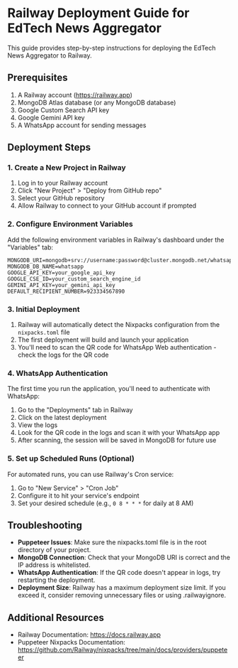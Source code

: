 # Railway Deployment Guide for EdTech News Aggregator

This guide provides step-by-step instructions for deploying the EdTech News Aggregator to Railway.

## Prerequisites

1. A Railway account (https://railway.app)
2. MongoDB Atlas database (or any MongoDB database)
3. Google Custom Search API key
4. Google Gemini API key
5. A WhatsApp account for sending messages

## Deployment Steps

### 1. Create a New Project in Railway

1. Log in to your Railway account
2. Click "New Project" > "Deploy from GitHub repo"
3. Select your GitHub repository
4. Allow Railway to connect to your GitHub account if prompted

### 2. Configure Environment Variables

Add the following environment variables in Railway's dashboard under the "Variables" tab:

```
MONGODB_URI=mongodb+srv://username:password@cluster.mongodb.net/whatsapp
MONGODB_DB_NAME=whatsapp
GOOGLE_API_KEY=your_google_api_key
GOOGLE_CSE_ID=your_custom_search_engine_id
GEMINI_API_KEY=your_gemini_api_key
DEFAULT_RECIPIENT_NUMBER=923334567890
```

### 3. Initial Deployment

1. Railway will automatically detect the Nixpacks configuration from the `nixpacks.toml` file
2. The first deployment will build and launch your application
3. You'll need to scan the QR code for WhatsApp Web authentication - check the logs for the QR code

### 4. WhatsApp Authentication

The first time you run the application, you'll need to authenticate with WhatsApp:

1. Go to the "Deployments" tab in Railway
2. Click on the latest deployment
3. View the logs
4. Look for the QR code in the logs and scan it with your WhatsApp app
5. After scanning, the session will be saved in MongoDB for future use

### 5. Set up Scheduled Runs (Optional)

For automated runs, you can use Railway's Cron service:

1. Go to "New Service" > "Cron Job"
2. Configure it to hit your service's endpoint
3. Set your desired schedule (e.g., `0 8 * * *` for daily at 8 AM)

## Troubleshooting

- **Puppeteer Issues**: Make sure the nixpacks.toml file is in the root directory of your project.
- **MongoDB Connection**: Check that your MongoDB URI is correct and the IP address is whitelisted.
- **WhatsApp Authentication**: If the QR code doesn't appear in logs, try restarting the deployment.
- **Deployment Size**: Railway has a maximum deployment size limit. If you exceed it, consider removing unnecessary files or using .railwayignore.

## Additional Resources

- Railway Documentation: https://docs.railway.app
- Puppeteer Nixpacks Documentation: https://github.com/Railway/nixpacks/tree/main/docs/providers/puppeteer
